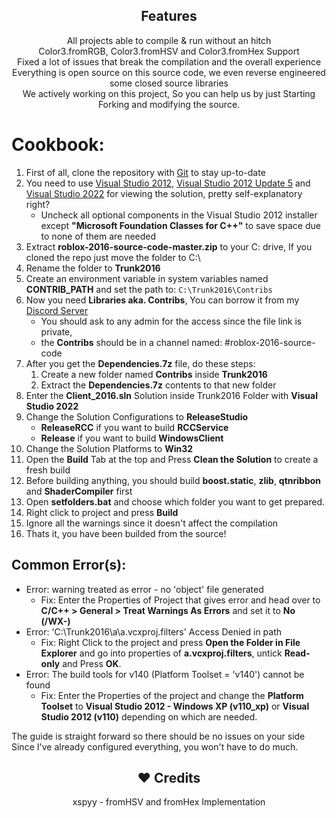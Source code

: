 <h2 align="center"> Features </h2>

<p align=center>  
All projects able to compile & run without an hitch<br>
Color3.fromRGB, Color3.fromHSV and Color3.fromHex Support<br>
Fixed a lot of issues that break the compilation and the overall experience<br>
Everything is open source on this source code, we even reverse engineered some closed source libraries<br>
We actively working on this project, So you can help us by just Starting Forking and modifying the source.
</p> 

# Cookbook:

1. First of all, clone the repository with [Git](https://git-scm.com/) to stay up-to-date
2. You need to use [Visual Studio 2012](https://files.dog/MSDN/Visual%20Studio%202012/en_visual_studio_ultimate_2012_x86_dvd_2262106.iso), [Visual Studio 2012 Update 5](https://files.dog/MSDN/Visual%20Studio%202012%20Update%205/mu_visual_studio_2012_update_5_x86_dvd_6967467.iso) and [Visual Studio 2022](https://visualstudio.microsoft.com/tr/vs/) for viewing the solution, pretty self-explanatory right?
   - Uncheck all optional components in the Visual Studio 2012 installer except **"Microsoft Foundation Classes for C++"** to save space due to none of them are needed
3. Extract **roblox-2016-source-code-master.zip** to your C: drive, If you cloned the repo just move the folder to C:\
4. Rename the folder to **Trunk2016**
5. Create an environment variable in system variables named **CONTRIB_PATH** and set the path to: ``C:\Trunk2016\Contribs``
6. Now you need **Libraries aka. Contribs**, You can borrow it from my [Discord Server](discord.gg/rVrYHdrbsp)
   * You should ask to any admin for the access since the file link is private,
   * the **Contribs** should be in a channel named: #roblox-2016-source-code
7. After you get the **Dependencies.7z** file, do these steps:
   1. Create a new folder named **Contribs** inside **Trunk2016**
   2. Extract the **Dependencies.7z** contents to that new folder
8. Enter the **Client_2016.sln** Solution inside Trunk2016 Folder with **Visual Studio 2022**
9. Change the Solution Configurations to **ReleaseStudio**
    - **ReleaseRCC** if you want to build **RCCService**
    - **Release** if you want to build **WindowsClient**
10. Change the Solution Platforms to **Win32**
11. Open the **Build** Tab at the top and Press **Clean the Solution** to create a fresh build
12. Before building anything, you should build **boost.static**, **zlib**, **qtnribbon** and **ShaderCompiler** first
13. Open **setfolders.bat** and choose which folder you want to get prepared.
14. Right click to project and press **Build**
15. Ignore all the warnings since it doesn't affect the compilation
16. Thats it, you have been builded from the source!

## Common Error(s):
 - Error: warning treated as error - no 'object' file generated
    - Fix: Enter the Properties of Project that gives error and head over to **C/C++ > General > Treat Warnings As Errors** and set it to **No (/WX-)**
 - Error: 'C:\Trunk2016\a\a.vcxproj.filters' Access Denied in path
    - Fix: Right Click to the project and press **Open the Folder in File Explorer** and go into properties of **a.vcxproj.filters**, untick **Read-only** and Press **OK**.
 - Error: The build tools for v140 (Platform Toolset = 'v140') cannot be found
    - Fix: Enter the Properties of the project and change the **Platform Toolset** to **Visual Studio 2012 - Windows XP (v110_xp)** or **Visual Studio 2012 (v110)** depending on which are needed.

The guide is straight forward so there should be no issues on your side<br>
Since I've already configured everything, you won't have to do much.

<h2 align="center"> ❤️ Credits </h2>

<p align=center>  
xspyy - fromHSV and fromHex Implementation
</p> 
